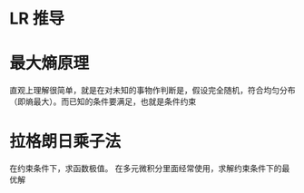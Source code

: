 # LR 推导 

# 最大熵原理

直观上理解很简单，就是在对未知的事物作判断是，假设完全随机，符合均匀分布（即熵最大）。而已知的条件要满足，也就是条件约束

# 拉格朗日乘子法

在约束条件下，求函数极值。 在多元微积分里面经常使用，求解约束条件下的最优解